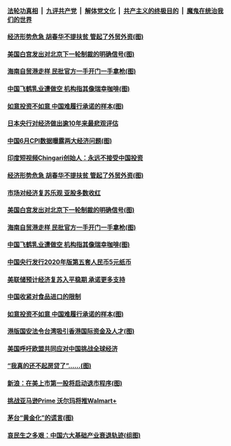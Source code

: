 

####  [法轮功真相](../../../../basic/blob/master/README.md?t=07100302) &nbsp;|&nbsp; [九评共产党](../../../../9ping.md/blob/master/README.md?t=07100302) &nbsp;|&nbsp; [解体党文化](../../../../jtdwh.md/blob/master/README.md?t=07100302)  &nbsp;|&nbsp; [共产主义的终极目的](../../../../gczydzjmd.md/blob/master/README.md?t=07100302) &nbsp;|&nbsp; [魔鬼在统治我们的世界](../../../../mgztzwmdsj.md/blob/master/README.md?t=07100302) 


#### [经济形势危急 胡春华不提扶贫 管起了外贸外资(图)](../pages/p5/939174.md?t=07100302) 

#### [美国白宫发出对北京下一轮制裁的明确信号(图)](../pages/p5/939164.md?t=07100302) 

#### [海南自贸港走样 民批官方一手开门一手拿枪(图)](../pages/p5/939100.md?t=07100302) 

#### [中国飞鹤乳业遭做空 机构指其像瑞幸咖啡(图)](../pages/p5/939104.md?t=07100302) 

#### [如意投资不如意 中国难履行承诺的样本(图)](../pages/p5/939080.md?t=07100302) 

#### [日本央行对经济做出逾10年来最悲观评估](../pages/p5/939197.md?t=07100302) 


#### [中国6月CPI数据曝露两大经济问题(图)](../pages/p5/939191.md?t=07100302) 

#### [印度短视频Chingari创始人：永远不接受中国投资](../pages/p5/939184.md?t=07100302) 

#### [经济形势危急 胡春华不提扶贫 管起了外贸外资(图)](../pages/p5/939174.md?t=07100302) 

#### [市场对经济复苏乐观 亚股多数收红](../pages/p5/939169.md?t=07100302) 

#### [美国白宫发出对北京下一轮制裁的明确信号(图)](../pages/p5/939164.md?t=07100302) 

#### [海南自贸港走样 民批官方一手开门一手拿枪(图)](../pages/p5/939100.md?t=07100302) 

#### [中国飞鹤乳业遭做空 机构指其像瑞幸咖啡(图)](../pages/p5/939104.md?t=07100302) 

#### [中国央行发行2020年版第五套人民币5元纸币](../pages/p5/939103.md?t=07100302) 

#### [美联储预计经济复苏入平稳期 承诺更多支持](../pages/p5/939102.md?t=07100302) 

#### [中国收紧对食品进口的限制](../pages/p5/939082.md?t=07100302) 

#### [如意投资不如意 中国难履行承诺的样本(图)](../pages/p5/939080.md?t=07100302) 

#### [港版国安法令台湾吸引香港国际资金及人才(图)](../pages/p5/939076.md?t=07100302) 

#### [美国呼吁欧盟共同应对中国挑战全球经济](../pages/p5/939074.md?t=07100302) 

#### [“我真的还不起房贷了”……(图)](../pages/p5/939012.md?t=07100302) 

#### [新浪：在美上市第一股将启动退市程序(图)](../pages/p5/939023.md?t=07100302) 

#### [挑战亚马逊Prime 沃尔玛将推Walmart+](../pages/p5/939020.md?t=07100302) 

#### [茅台“黄金化”的谎言(图)](../pages/p5/939017.md?t=07100302) 

#### [哀民生之多艰：中国六大基础产业衰退轨迹(组图)](../pages/p5/939007.md?t=07100302) 

